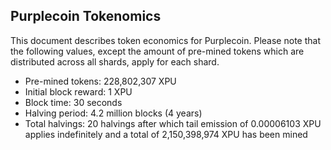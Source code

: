 ## Purplecoin Tokenomics
This document describes token economics for Purplecoin. Please note that the following values, except the amount of pre-mined tokens which are distributed across all shards, apply for each shard.
* Pre-mined tokens: 228,802,307 XPU
* Initial block reward: 1 XPU
* Block time: 30 seconds
* Halving period: 4.2 million blocks (4 years)
* Total halvings: 20 halvings after which tail emission of 0.00006103 XPU applies indefinitely and a total of 2,150,398,974 XPU has been mined
